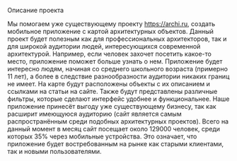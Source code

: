 Описание проекта


Мы помогаем уже существующему проекту https://archi.ru, создать мобильное приложение с картой архитектурных объектов. Данный проект будет полезным как для профессиональных архитекторов, так и для широкой аудитории людей, интересующихся современной архитектурой. Например, если человек захочет посетить какое-то место, приложение поможет больше узнать о нем. Приложение будет интересно людям, начиная со среднего школьного возраста (примерно 11 лет), а более в следствие разнообразности аудитории никаких границ не имеет. На карте будут расположены объекты с их описанием и ссылками на статьи на сайте. Также будут представлены различные фильтры, которые сделают интерфейс удобнее и функциональнее. Наше приложение принесёт выгоду уже существующему бизнесу, так как расширит имеющуюся аудиторию (сайт является самым распространённым среди подобных архитектурных проектов). Всего на данный момент в месяц сайт посещает около 129000 человек, среди которых 35% через мобильные устройства. Это означает, что приложение будет востребованным на рынке как старыми клиентами, так и новыми пользователями.

